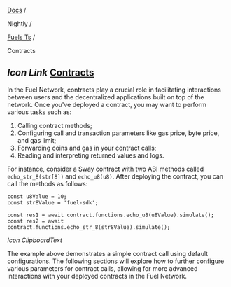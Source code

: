 [Docs](https://docs.fuel.network/) /

Nightly  /

[Fuels Ts](https://docs.fuel.network/docs/nightly/fuels-ts/) /

Contracts

## _Icon Link_ [Contracts](https://docs.fuel.network/docs/nightly/fuels-ts/contracts/\#contracts)

In the Fuel Network, contracts play a crucial role in facilitating interactions between users and the decentralized applications built on top of the network. Once you've deployed a contract, you may want to perform various tasks such as:

1. Calling contract methods;
2. Configuring call and transaction parameters like gas price, byte price, and gas limit;
3. Forwarding coins and gas in your contract calls;
4. Reading and interpreting returned values and logs.

For instance, consider a Sway contract with two ABI methods called `echo_str_8(str[8])` and `echo_u8(u8)`. After deploying the contract, you can call the methods as follows:

```fuel_Box fuel_Box-idXKMmm-css
const u8Value = 10;
const str8Value = 'fuel-sdk';

const res1 = await contract.functions.echo_u8(u8Value).simulate();
const res2 = await contract.functions.echo_str_8(str8Value).simulate();
```

_Icon ClipboardText_

The example above demonstrates a simple contract call using default configurations. The following sections will explore how to further configure various parameters for contract calls, allowing for more advanced interactions with your deployed contracts in the Fuel Network.